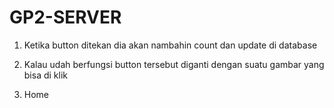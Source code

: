 # GP2-SERVER

1. Ketika button ditekan dia akan nambahin count dan update di database

2. Kalau udah berfungsi button tersebut diganti dengan suatu gambar yang bisa di klik

3. Home 